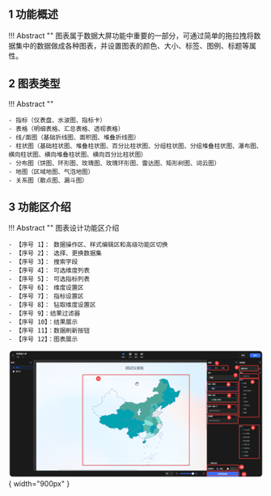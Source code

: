 ## 1 功能概述

!!! Abstract ""
    图表属于数据大屏功能中重要的一部分，可通过简单的拖拉拽将数据集中的数据做成各种图表，并设置图表的颜色、大小、标签、图例、标题等属性。

## 2 图表类型
!!! Abstract ""

    - 指标（仪表盘、水波图、指标卡）
    - 表格（明细表格、汇总表格、透视表格）
    - 线/面图（基础折线图、面积图、堆叠折线图）
    - 柱状图（基础柱状图、堆叠柱状图、百分比柱状图、分组柱状图、分组堆叠柱状图、瀑布图、横向柱状图、横向堆叠柱状图、横向百分比柱状图）
    - 分布图（饼图、环形图、玫瑰图、玫瑰环形图、雷达图、矩形树图、词云图）
    - 地图（区域地图、气泡地图）
    - 关系图（散点图、漏斗图）

## 3 功能区介绍

!!! Abstract ""
    图表设计功能区介绍

    - 【序号 1】： 数据操作区、样式编辑区和高级功能区切换
    - 【序号 2】： 选择、更换数据集
    - 【序号 3】： 搜索字段
    - 【序号 4】： 可选维度列表
    - 【序号 5】： 可选指标列表
    - 【序号 6】： 维度设置区
    - 【序号 7】： 指标设置区
    - 【序号 8】： 钻取维度设置区
    - 【序号 9】：结果过滤器
    - 【序号 10】：结果展示
    - 【序号 11】：数据刷新按钮
    - 【序号 12】：图表展示

![视图主功能区](../../img/view_generation/2.0t数据大屏图表功能区.png){ width="900px" }
